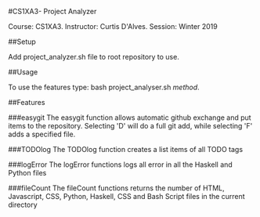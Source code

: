 #CS1XA3- Project Analyzer

Course: CS1XA3. Instructor: Curtis D'Alves. Session: Winter 2019

##Setup

Add project_analyzer.sh file to root repository to use.

##Usage

To use the features type: bash project_analyser.sh *method*.

##Features

###easygit
The easygit function allows automatic github exchange and put items to the repository. Selecting 'D' will do a full git add, while selecting 'F' adds a specified file.

###TODOlog
The TODOlog function creates a list items of all TODO tags

###logError
The logError functions logs all error in all the Haskell and Python files

###fileCount
The fileCount functions returns the number of HTML, Javascript, CSS, Python, Haskell, CSS and Bash Script files in the current directory


